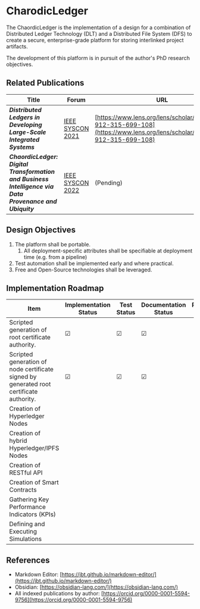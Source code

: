 # CharodicLedger
The ChaordicLedger is the implementation of a design for a combination of Distributed Ledger Technology (DLT) and a Distributed File System (DFS) to create a secure, enterprise-grade platform for storing interlinked project artifacts.

The development of this platform is in pursuit of the author's PhD research objectives.

## Related Publications
|Title|Forum|URL|
|---|---|---|
|***Distributed Ledgers in Developing Large-Scale Integrated Systems***|[IEEE SYSCON 2021](https://2021.ieeesyscon.org)|[https://www.lens.org/lens/scholar/article/090-912-315-699-108](https://www.lens.org/lens/scholar/article/090-912-315-699-108)|
|***ChaordicLedger: Digital Transformation and Business Intelligence via Data Provenance and Ubiquity***|[IEEE SYSCON 2022](https://2022.ieeesyscon.org)|(Pending)|

## Design Objectives
1. The platform shall be portable.
    1. All deployment-specific attributes shall be specifiable at deployment time (e.g. from a pipeline)
1. Test automation shall be implemented early and where practical.
1. Free and Open-Source technologies shall be leveraged.

## Implementation Roadmap
|Item|Implementation Status|Test Status|Documentation Status|Pipeline Status|
|---|---|---|---|---|
|Scripted generation of root certificate authority.|&#9745;|&#9745;|&#9745;||
|Scripted generation of node certificate signed by generated root certificate authority.|&#9745;|&#9745;|&#9745;||
|Creation of Hyperledger Nodes|   |   |   ||
|Creation of hybrid Hyperledger/IPFS Nodes|   |   |   ||
|Creation of RESTful API|   |   |   ||
|Creation of Smart Contracts|   |   |   ||
|Gathering Key Performance Indicators (KPIs)|   |   |   ||
|Defining and Executing Simulations|   |   |   ||

## References
* Markdown Editor: [https://jbt.github.io/markdown-editor/](https://jbt.github.io/markdown-editor/)
* Obsidian: [https://obsidian-lang.com/](https://obsidian-lang.com/)
* All indexed publications by author: [https://orcid.org/0000-0001-5594-9756](https://orcid.org/0000-0001-5594-9756)
